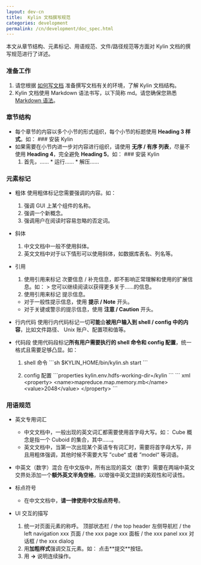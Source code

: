 ```yaml
---
layout: dev-cn
title:  Kylin 文档撰写规范
categories: development
permalink: /cn/development/doc_spec.html
---
```



本文从章节结构、元素标记、用语规范、文件/路径规范等方面对 Kylin 文档的撰写规范进行了详述。

### 准备工作

1. 请您根据 [如何写文档](/cn/development/howto_docs.html) 准备撰写文档有关的环境，了解 Kylin 文档结构。
2. Kylin 文档使用 Markdown 语法书写，以下简称 md。请您确保您熟悉 [Markdown 语法](https://guides.github.com/features/mastering-markdown/)。

### 章节结构

- 每个章节的内容以多个小节的形式组织，每个小节的标题使用 **Heading 3 样式**。如：
	\#\#\# 安装 Kylin
- 如果需要在小节内进一步对内容进行组织，请使用 **无序 / 有序 列表**，尽量不使用 **Heading 4**，完全避免 **Heading 5**。如：
	\### 安装 Kylin
	1. 首先，……
        \* 运行……
        \* 解压……

### 元素标记

- 粗体
  使用粗体标记您需要强调的内容。如：
  1. 强调 GUI 上某个组件的名称。
  2. 强调一个新概念。
  3. 强调用户在阅读时容易忽略的否定词。

- 斜体
  1. 中文文档中一般不使用斜体。
  2. 英文文档中对于以下情形可以使用斜体，如数据库表名、列名等。

- 引用
  1. 使用引用来标记 次要信息 / 补充信息，即不影响正常理解和使用的扩展信息。如：
  	&gt; 您可以继续阅读以获得更多关于……的信息。
  2. 使用引用来标记 提示信息。
  	- 对于一般性提示信息，使用 **提示 / Note** 开头。
  	- 对于关键或警示的提示信息，使用 **注意 / Caution** 开头。

- 行内代码
  使用行内代码标记一切**可能**会**被用户输入到 shell / config 中的内容**，比如文件路径、 Unix 账户、配置项和值等。

- 代码段
  使用代码段标记**所有用户需要执行的 shell 命令和 config 配置**，统一格式且需要足够凸显。如：

  1. shell 命令
  \`\`\`sh
  $KYLIN_HOME/bin/kylin.sh start
  \`\`\`

  2. config 配置
    \`\`\`properties
    kylin.env.hdfs-working-dir=/kylin
    \`\`\`
    \`\`\` xml
    &lt;property&gt;
    &lt;name&gt;mapreduce.map.memory.mb&lt;/name&gt;
    &lt;value>2048&lt;/value&gt;
    &lt;/property&gt;
    \`\`\`


### 用语规范

- 英文专用词汇
  - 中文文档中，一般出现的英文词汇都需要使用首字母大写。如：
  	Cube 概念是指一个 Cuboid 的集合，其中……。
  - 英文文档中，当第一次出现某个英语专有词汇时，需要将首字母大写，并且用粗体强调，其他时候不需要大写 ”cube“ 或者 ”model“ 等词语。

- 中英文（数字）混合
  在中文版中，所有出现的英文（数字）需要在两端中英文交界处添加一个**额外英文半角空格**，以增强中英文混排的美观性和可读性。
- 标点符号
  - 在中文文档中，**请一律使用中文标点符号**。

- UI 交互的描写
  1. 统一对页面元素的称呼。
    顶部状态栏 / the top header
    左侧导航栏 / the left navigation
    xxx 页面 / the xxx page
    xxx 面板 / the xxx panel
    xxx 对话框 / the xxx dialog
  2. 用**加粗样式**强调交互元素。如：
    点击\*\*提交\*\*按钮。
  3. 用 **->** 说明连续操作。